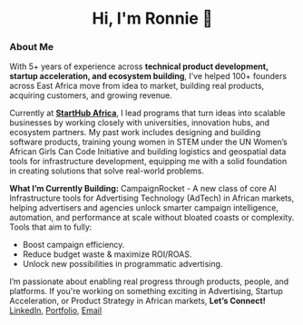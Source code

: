 <h1 align="center">Hi, I'm Ronnie 👋</h1>

### About Me

With 5+ years of experience across **technical product development, startup acceleration, and ecosystem building**, I’ve helped 100+ founders across East Africa move from idea to market, building real products, acquiring customers, and growing revenue.

Currently at **[StartHub Africa](https://starthubafrica.org/)**, I lead programs that turn ideas into scalable businesses by working closely with universities, innovation hubs, and ecosystem partners. My past work includes designing and building software products, training young women in STEM under the UN Women’s African Girls Can Code Initiative and building logistics and geospatial data tools for infrastructure development, equipping me with a solid foundation in creating solutions that solve real-world problems.

**What I’m Currently Building:** CampaignRocket - A new class of core AI Infrastructure tools for Advertising Technology (AdTech) in African markets, helping advertisers and agencies unlock smarter campaign intelligence, automation, and performance at scale without bloated coasts or complexity. Tools that aim to fully:
- Boost campaign efficiency.
- Reduce budget waste & maximize ROI/ROAS.
- Unlock new possibilities in programmatic advertising. 

I’m passionate about enabling real progress through products, people, and platforms. If you're working on something exciting in Advertising, Startup Acceleration, or Product Strategy in African markets, **Let’s Connect!** [LinkedIn](https://www.linkedin.com/in/ronnie-lutaro-b73240aa/), [Portfolio](https://ronnielutaro.github.io), [Email](mailto:ronnielutaro@outlook.com)
